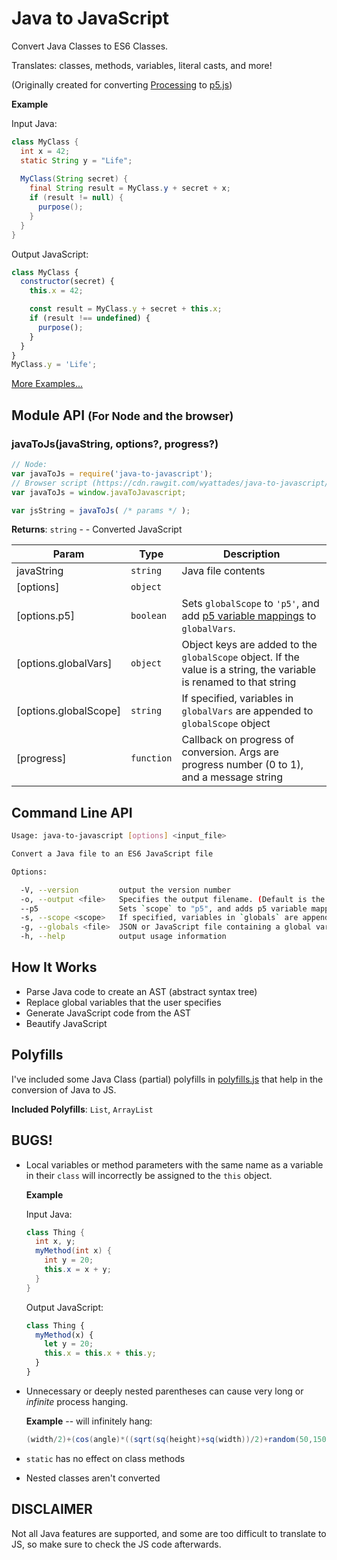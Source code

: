 # Java to JavaScript
Convert Java Classes to ES6 Classes.

Translates: classes, methods, variables, literal casts, and more!

(Originally created for converting [Processing](https://processing.org/) to [p5.js](https://p5js.org/))

__Example__

Input Java:
```java
class MyClass {
  int x = 42;
  static String y = "Life";
  
  MyClass(String secret) {
    final String result = MyClass.y + secret + x;
    if (result != null) {
      purpose();
    }
  }
}
```
Output JavaScript:
```javascript
class MyClass {
  constructor(secret) {
    this.x = 42;

    const result = MyClass.y + secret + this.x;
    if (result !== undefined) {
      purpose();
    }
  }
}
MyClass.y = 'Life';
```
[More Examples...](./examples)

## Module API <small>(For Node and the browser)</small>

### javaToJs(javaString, options?, progress?)
```js
// Node:
var javaToJs = require('java-to-javascript');
// Browser script (https://cdn.rawgit.com/wyattades/java-to-javascript/build/java-to-javascript.min.js):
var javaToJs = window.javaToJavascript;

var jsString = javaToJs( /* params */ );
```

**Returns**: <code>string</code> - - Converted JavaScript  

| Param | Type | Description |
| --- | --- | --- |
| javaString | <code>string</code> | Java file contents |
| [options] | <code>object</code> |  |
| [options.p5] | <code>boolean</code> | Sets `globalScope` to `'p5'`, and add [p5 variable mappings](./p5_globals.js) to `globalVars`. |
| [options.globalVars] | <code>object</code> | Object keys are added to the `globalScope` object.  If the value is a string, the variable is renamed to that string |
| [options.globalScope] | <code>string</code> | If specified, variables in `globalVars` are appended to `globalScope` object |
| [progress] | <code>function</code> | Callback on progress of conversion. Args are progress number (0 to 1), and a message string |

## Command Line API
```bash
Usage: java-to-javascript [options] <input_file>

Convert a Java file to an ES6 JavaScript file

Options:

  -V, --version         output the version number
  -o, --output <file>   Specifies the output filename. (Default is the input filename with a .js extension)
  --p5                  Sets `scope` to "p5", and adds p5 variable mappings to `globals`
  -s, --scope <scope>   If specified, variables in `globals` are appended to `scope` object
  -g, --globals <file>  JSON or JavaScript file containing a global variable mapping. See README
  -h, --help            output usage information

```

## How It Works
- Parse Java code to create an AST (abstract syntax tree) 
- Replace global variables that the user specifies
- Generate JavaScript code from the AST
- Beautify JavaScript

## Polyfills
I've included some Java Class (partial) polyfills in [polyfills.js](./polyfills.js) that help in the conversion of Java to JS.

__Included Polyfills__: `List`, `ArrayList`

## BUGS!

- Local variables or method parameters with the same name as a variable in their `class` will incorrectly be assigned to the `this` object.
  
  __Example__

  Input Java:
  ```java
  class Thing {
    int x, y;
    myMethod(int x) {
      int y = 20;
      this.x = x + y;
    }
  }
  ```
  Output JavaScript:
  ```javascript
  class Thing {
    myMethod(x) {
      let y = 20;
      this.x = this.x + this.y;
    }
  }
  ```

- Unnecessary or deeply nested parentheses can cause very long or *infinite* process hanging.
  
  __Example__ -- will infinitely hang:
  ```java
  (width/2)+(cos(angle)*((sqrt(sq(height)+sq(width))/2)+random(50,150)));
  ```
- `static` has no effect on class methods
- Nested classes aren't converted

## DISCLAIMER
Not all Java features are supported, and some are too difficult to translate to JS, so make sure to check the JS code afterwards.
